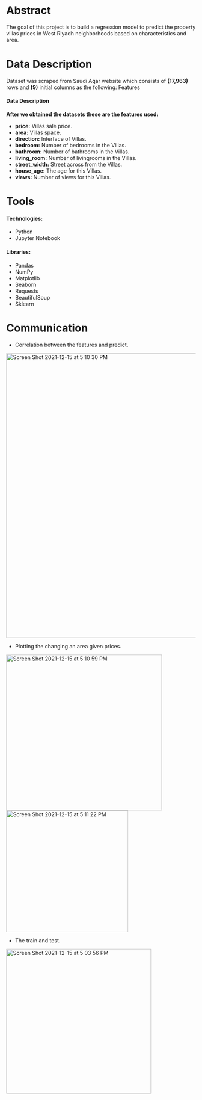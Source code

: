 # Abstract

The goal of this project is to build a regression model to predict the property villas prices in West Riyadh neighborhoods based on characteristics and area.

# Data Description

Dataset was scraped from Saudi Aqar website which consists of **(17,963)** rows and **(9)** initial columns as the following:
Features	   
#### Data Description
**After we obtained the datasets these are the features used:**


- **price:** Villas sale price.
- **area:** Villas space.
- **direction:** Interface of Villas.
- **bedroom:** Number of bedrooms in the Villas.
- **bathroom:** Number of bathrooms in the Villas.
- **living_room:** Number of livingrooms in the Villas.
- **street_width:** Street across from the Villas.
- **house_age:** The age for this Villas.
- **views:** Number of views for this Villas.

# Tools

#### Technologies:

- Python
-	Jupyter Notebook


#### Libraries:

-	Pandas
-	NumPy
-	Matplotlib
-	Seaborn
-	Requests
-	BeautifulSoup
-	Sklearn


# Communication
- Correlation between the features and predict.
 <img width="757" alt="Screen Shot 2021-12-15 at 5 10 30 PM" src="https://user-images.githubusercontent.com/90618007/146202044-57847eaf-31e6-4f51-b454-f8197d2f28e4.png">
 
- Plotting the changing an area given prices.
 <img width="414" alt="Screen Shot 2021-12-15 at 5 10 59 PM" src="https://user-images.githubusercontent.com/90618007/146202204-e1bb8e03-6524-40a9-87dd-a2049ab6e6a0.png">
<img width="324" alt="Screen Shot 2021-12-15 at 5 11 22 PM" src="https://user-images.githubusercontent.com/90618007/146202266-93d7bf5b-657d-44a8-9f44-c4a894bd2ad9.png">

- The train and test.
<img width="385" alt="Screen Shot 2021-12-15 at 5 03 56 PM" src="https://user-images.githubusercontent.com/90618007/146201373-b1adf4e6-0414-42d0-b168-00d98c0686e1.png">

